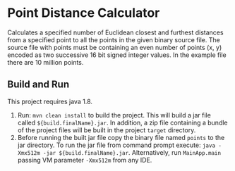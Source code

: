 # Point Distance Calculator 
Calculates a specified number of Euclidean closest and furthest distances from a specified point to all the points in the given binary source file.
The source file with points must be containing an even number of points (x, y) encoded as two successive 16 bit signed integer values.
In the example file there are 10 million points.

## Build and Run
This project requires java 1.8.

1. Run: `mvn clean install` to build the project. This will build a jar file called `${build.finalName}.jar`. 
In addition, a zip file containing a bundle of the project files will be built in the project `target` directory.
2. Before running the built jar file copy the binary file named `points` to the jar directory. 
To run the jar file from command prompt execute: `java -Xmx512m -jar ${build.finalName}.jar`. 
Alternatively, run `MainApp.main` passing VM parameter `-Xmx512m` from any IDE.
